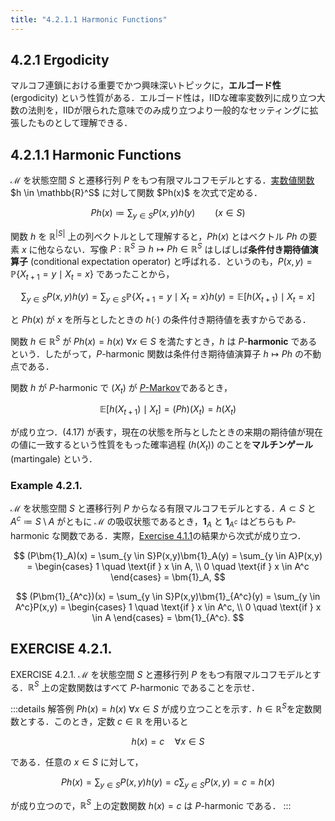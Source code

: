 ```yaml
---
title: "4.2.1.1 Harmonic Functions"
---
```


## 4.2.1 Ergodicity

マルコフ連鎖における重要でかつ興味深いトピックに，**エルゴード性** (ergodicity) という性質がある．エルゴード性は，IIDな確率変数列に成り立つ大数の法則を，IIDが限られた意味でのみ成り立つより一般的なセッティングに拡張したものとして理解できる．

## 4.2.1.1 Harmonic Functions

$\mathscr{M}$ を状態空間 $S$ と遷移行列 $P$ をもつ有限マルコフモデルとする．[実数値関数](https://zenn.dev/nagayu71/books/markov_chains_note/viewer/transition_matrices#%E9%81%B7%E7%A7%BB%E8%A1%8C%E5%88%97%E3%81%A8%E5%88%86%E5%B8%83%E3%81%AE%E9%9B%86%E5%90%88-(%C2%A71.3.1.1)) $h \in \mathbb{R}^S$ に対して関数 $Ph(x)$ を次式で定める．

$$
Ph(x) \coloneqq \sum_{y \in S} P(x,y)h(y) \qquad (x \in S) \tag{4.16}
$$

関数 $h$ を $\mathbb{R}^{|S|}$ 上の列ベクトルとして理解すると，$Ph(x)$ とはベクトル $Ph$ の要素 $x$ に他ならない．写像 $P: \mathbb{R}^S \ni h \mapsto Ph \in \mathbb{R}^S$ はしばしば**条件付き期待値演算子** (conditional expectation operator) と呼ばれる．というのも，$P(x,y) = \mathbb{P}\{X_{t+1}=y \mid X_t=x\}$ であったことから，

$$
\sum_{y \in S} P(x,y)h(y) = \sum_{y \in S} \mathbb{P}\{X_{t+1}=y \mid X_t=x\} h(y) = \mathbb{E}\left[h(X_{t+1}) \mid X_t=x\right]
$$

と $Ph(x)$ が $x$ を所与としたときの $h(\cdot)$ の条件付き期待値を表すからである．

関数 $h \in \mathbb{R}^S$ が $Ph(x) = h(x)\ \forall x \in S$ を満たすとき，$h$ は $P$-$\textbf{harmonic}$ であるという．したがって，$P$-harmonic 関数は条件付き期待値演算子 $h \mapsto Ph$ の不動点である．

関数 $h$ が $P$-harmonic で $(X_t)$ が [$P$-Markov](https://zenn.dev/nagayu71/books/markov_chains_note/viewer/markov_chains#%E3%83%9E%E3%83%AB%E3%82%B3%E3%83%95%E9%80%A3%E9%8E%96%E3%81%AE%E5%AE%9A%E7%BE%A9)であるとき，

$$
\mathbb{E}\left[h(X_{t+1}) \mid X_t\right] = (Ph)(X_t) = h(X_t) \tag{4.17}
$$

が成り立つ．$(4.17)$ が表す，現在の状態を所与としたときの来期の期待値が現在の値に一致するという性質をもった確率過程 $(h(X_t))$ のことを**マルチンゲール** (martingale) という．

### Example 4.2.1.

$\mathscr{M}$ を状態空間 $S$ と遷移行列 $P$ からなる有限マルコフモデルとする．$A \subset S$ と $A^c \coloneqq S \setminus A$ がともに $\mathscr{M}$ の吸収状態であるとき，$\bm{1}_A$ と $\bm{1}_{A^c}$ はどちらも $P$-harmonic な関数である．実際，[$\text{Exercise 4.1.1}$](https://zenn.dev/nagayu71/books/markov_chains_note/viewer/transition_matrices#exercise-4.1.1.)の結果から次式が成り立つ．

$$
(P\bm{1}_A)(x) = \sum_{y \in S}P(x,y)\bm{1}_A(y) = \sum_{y \in A}P(x,y) =
\begin{cases}
1 \quad \text{if } x \in A, \\
0 \quad \text{if } x \in A^c
\end{cases}
= \bm{1}_A,
$$

$$
(P\bm{1}_{A^c})(x) = \sum_{y \in S}P(x,y)\bm{1}_{A^c}(y) = \sum_{y \in A^c}P(x,y) =
\begin{cases}
1 \quad \text{if } x \in A^c, \\
0 \quad \text{if } x \in A
\end{cases}
= \bm{1}_{A^c}.
$$

## EXERCISE 4.2.1.

$\text{EXERCISE 4.2.1.}$ $\mathscr{M}$ を状態空間 $S$ と遷移行列 $P$ をもつ有限マルコフモデルとする．$\mathbb{R}^S$ 上の定数関数はすべて $P$-harmonic であることを示せ．

:::details 解答例
$Ph(x) = h(x)\ \forall x \in S$ が成り立つことを示す．$h \in \mathbb{R}^S$を定数関数とする．このとき，定数 $c \in \mathbb{R}$ を用いると

$$
h(x) = c \quad \forall x \in S
$$

である．任意の $x \in S$ に対して，

$$
Ph(x) = \sum_{y \in S} P(x,y)h(y) = c\sum_{y \in S} P(x,y) = c = h(x)
$$

が成り立つので，$\mathbb{R}^S$ 上の定数関数 $h(x) = c$ は $P$-harmonic である．
:::